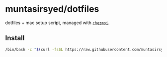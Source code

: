 # muntasirsyed/dotfiles

dotfiles + mac setup script, managed with [`chezmoi`](https://github.com/twpayne/chezmoi).

## Install

```bash
/bin/bash -c "$(curl -fsSL https://raw.githubusercontent.com/muntasirsyed/dotfiles/master/install.sh)"
```
